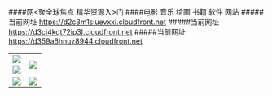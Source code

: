 ####网<聚全球焦点 精华资源入>门
####电影 音乐 绘画 书籍 软件 网站
#####当前网址 https://d2c3m1siuevxxi.cloudfront.net
#####当前网址 https://d3ci4kqt72ip3l.cloudfront.net
#####当前网址 https://d359a6hnuz8944.cloudfront.net

<table>
  <tr>
    <td><a href="https://d1o6c6v778d55r.cloudfront.net/ogUP.aspx?name=ZYZG.mp4" target="_blank"><img src="https://d1o6c6v778d55r.cloudfront.net/Up/ZYZG.jpg" /></a></td>
    <td rowspan=2><a href="https://d1o6c6v778d55r.cloudfront.net/ogUP.aspx?name=WJ.mp4" target="_blank"><img src="https://d1o6c6v778d55r.cloudfront.net/Up/WJ.jpg" /></a></td>
  </tr>
  <tr>
    <td><a href="https://d1o6c6v778d55r.cloudfront.net/ogUP.aspx?name=DKC.mp4&count=11" target="_blank"><img src="https://d1o6c6v778d55r.cloudfront.net/Up/DKC.jpg" /></a></td>
  </tr>
  <tr>
    <td><a href="https://d1o6c6v778d55r.cloudfront.net/ogUP.aspx?name=FZYX.mp4" target="_blank"><img src="https://d1o6c6v778d55r.cloudfront.net/Up/FZYX.jpg" /></a></td>
    <td rowspan=2><a href="https://d1o6c6v778d55r.cloudfront.net/ogUP.aspx?name=BYWXY.mp4" target="_blank"><img src="https://d1o6c6v778d55r.cloudfront.net/Up/BYWXY.jpg" /></a></td>
  </tr>
</table>
